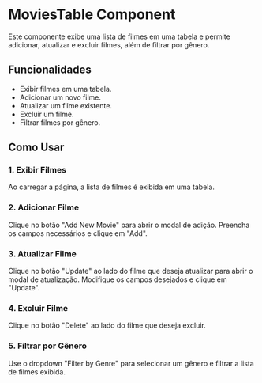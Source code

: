 # MoviesTable Component

Este componente exibe uma lista de filmes em uma tabela e permite adicionar, atualizar e excluir filmes, além de filtrar por gênero.

## Funcionalidades

- Exibir filmes em uma tabela.
- Adicionar um novo filme.
- Atualizar um filme existente.
- Excluir um filme.
- Filtrar filmes por gênero.

## Como Usar

### 1. Exibir Filmes

Ao carregar a página, a lista de filmes é exibida em uma tabela.

### 2. Adicionar Filme

Clique no botão "Add New Movie" para abrir o modal de adição. Preencha os campos necessários e clique em "Add".

### 3. Atualizar Filme

Clique no botão "Update" ao lado do filme que deseja atualizar para abrir o modal de atualização. Modifique os campos desejados e clique em "Update".

### 4. Excluir Filme

Clique no botão "Delete" ao lado do filme que deseja excluir.

### 5. Filtrar por Gênero

Use o dropdown "Filter by Genre" para selecionar um gênero e filtrar a lista de filmes exibida.
